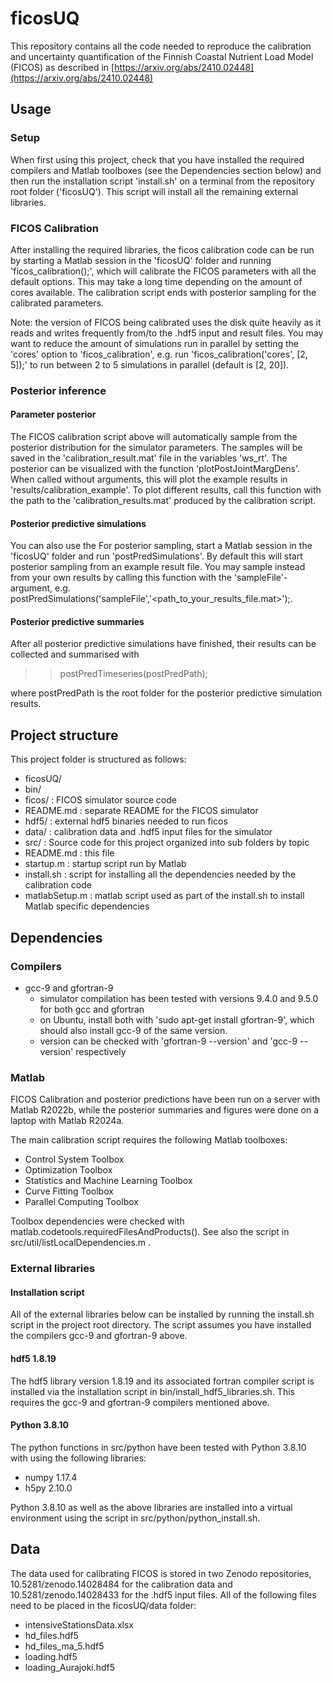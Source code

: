 # ficosUQ

This repository contains all the code needed to reproduce the calibration and uncertainty quantification of the Finnish Coastal Nutrient Load Model (FICOS) as described in [https://arxiv.org/abs/2410.02448](https://arxiv.org/abs/2410.02448) 

## Usage

### Setup 

When first using this project, check that you have installed the required compilers and Matlab toolboxes (see the Dependencies section below) and then run the installation script 'install.sh' on a terminal from the repository root folder ('ficosUQ'). This script will install all the remaining external libraries.

### FICOS Calibration

After installing the required libraries, the ficos calibration code can be run by starting a Matlab session in the 'ficosUQ' folder and running 'ficos_calibration();', which will calibrate the FICOS parameters with all the default options. This may take a long time depending on the amount of cores available. The calibration script ends with posterior sampling for the calibrated parameters.

Note: the version of FICOS being calibrated uses the disk quite heavily as it reads and writes frequently from/to the .hdf5 input and result files. You may want to reduce the amount of simulations run in parallel by setting the 'cores' option to 'ficos_calibration', e.g. run 'ficos_calibration('cores', [2, 5]);' to run between 2 to 5 simulations in parallel (default is [2, 20]).

### Posterior inference

#### Parameter posterior

The FICOS calibration script above will automatically sample from the posterior distribution for the simulator parameters. The samples will be saved in the 'calibration_result.mat' file in the variables 'ws_rt'. The posterior can be visualized with the function 'plotPostJointMargDens'. When called without arguments, this will plot the example results in 'results/calibration_example'. To plot different results, call this function with the path to the 'calibration_results.mat' produced by the calibration script. 

#### Posterior predictive simulations

You can also use the For posterior sampling, start a Matlab session in the 'ficosUQ' folder and run 'postPredSimulations'. By default this will start posterior sampling from an example result file. You may sample instead from your own results by calling this function with the 'sampleFile'-argument, e.g. postPredSimulations('sampleFile','<path_to_your_results_file.mat>');. 

#### Posterior predictive summaries

After all posterior predictive simulations have finished, their results can be collected and summarised with 
 >> postPredTimeseries(postPredPath);

where postPredPath is the root folder for the posterior predictive simulation results. 
 

## Project structure

This project folder is structured as follows:

- ficosUQ/
 - bin/
  - ficos/         : FICOS simulator source code
   - README.md     : separate README for the FICOS simulator
  - hdf5/          : external hdf5 binaries needed to run ficos
 - data/           : calibration data and .hdf5 input files for the simulator
 - src/            : Source code for this project organized into sub folders by topic
 - README.md       : this file
 - startup.m       : startup script run by Matlab
 - install.sh      : script for installing all the dependencies needed by the calibration code
 - matlabSetup.m   : matlab script used as part of the install.sh to install Matlab specific dependencies

## Dependencies

### Compilers

- gcc-9 and gfortran-9
  - simulator compilation has been tested with versions 9.4.0 and 9.5.0 for both gcc and gfortran
  - on Ubuntu, install both with 'sudo apt-get install gfortran-9', which should also install gcc-9 of the same version.
  - version can be checked with 'gfortran-9 --version' and 'gcc-9 --version' respectively
  
### Matlab

FICOS Calibration and posterior predictions have been run on a server with Matlab R2022b, while the posterior summaries and figures were done on a laptop with Matlab R2024a.

The main calibration script requires the following Matlab toolboxes:
 - Control System Toolbox
 - Optimization Toolbox
 - Statistics and Machine Learning Toolbox
 - Curve Fitting Toolbox
 - Parallel Computing Toolbox

Toolbox dependencies were checked with matlab.codetools.requiredFilesAndProducts(). See also the script in src/util/listLocalDependencies.m .

### External libraries

#### Installation script

All of the external libraries below can be installed by running the install.sh script in the project root directory. The script assumes you have installed the compilers gcc-9 and gfortran-9 above. 

#### hdf5 1.8.19

The hdf5 library version 1.8.19 and its associated fortran compiler script is installed via the installation script in bin/install_hdf5_libraries.sh.
This requires the gcc-9 and gfortran-9 compilers mentioned above.

#### Python 3.8.10

The python functions in src/python have been tested with Python 3.8.10 with using the following libraries:
- numpy 1.17.4
- h5py  2.10.0

Python 3.8.10 as well as the above libraries are installed into a virtual environment using the script in src/python/python_install.sh.


## Data

The data used for calibrating FICOS is stored in two Zenodo repositories, 10.5281/zenodo.14028484 for the calibration data and 10.5281/zenodo.14028433 for the .hdf5 input files. All of the following files need to be placed in the ficosUQ/data folder:

- intensiveStationsData.xlsx
- hd_files.hdf5
- hd_files_ma_5.hdf5
- loading.hdf5
- loading_Aurajoki.hdf5


